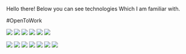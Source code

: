 Hello there!
Below you can see technologies Which I am familiar with.

#OpenToWork

<img src='https://img.shields.io/static/v1.svg?label=&message=Javascript&color=EFD81D'> <img src='https://img.shields.io/static/v1.svg?label=&message=Typescript&color=0076C6'> <img src='https://img.shields.io/static/v1.svg?label=&message=Angular&color=D6002F'>  <img src='https://img.shields.io/static/v1.svg?label=&message=CSS&color=0E70B7'>  <img src='https://img.shields.io/static/v1.svg?label=&message=Sass&color=CF649A'> <img src='https://img.shields.io/static/v1.svg?label=&message=Bootstrap&color=533B78'>

<img src='https://img.shields.io/static/v1.svg?label=&message=npm&color=C23435'> <img src='https://img.shields.io/static/v1.svg?label=&message=Firebase&color=F7A00E'> <img src='https://img.shields.io/static/v1.svg?label=&message=Git&color=E14C2F'>  <img src='https://img.shields.io/static/v1.svg?label=&message=GitHub&color=323131'> <img src='https://img.shields.io/static/v1.svg?label=&message=gulp&color=CF4D4D'>  <img src='https://img.shields.io/static/v1.svg?label=&message=gimp&color=575141'> <img src='https://img.shields.io/static/v1.svg?label=&message=Figma&color=000000'>
